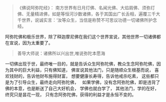 > 《佛说阿弥陀经》：
> 南方世界有日月灯佛、名闻光佛、大焰肩佛、须弥灯佛、无量精进佛，如是等恒河沙数诸佛，各于其国出广长舌相，遍覆三千大千世界，说诚实言：‘汝等众生，当信是称赞不可思议功德一切诸佛所护念经。

阿弥陀佛和极乐世界，除了释迦摩尼佛在我们这个世界宣说，其他世界一切诸佛都在宣说，因为太重要了。

> 善导大师说：诸佛所以兴出世,唯说弥陀本愿海

一切佛出现于世，最终唯一目的，就是告诉众生阿弥陀佛，教众生念阿弥陀佛，因为其中的巨大利益，只有佛知道，
佛宣说其他法门，只是随顺众生根基而说，
喜欢钱财的，告诉他财布施得财富，
想要健康长寿得，告诉他戒杀吃素，
这些都只是为了引导众生，最终走向阿弥陀佛，
&nbsp;
如果学佛，没有念阿弥陀佛，即是违背了佛的本意，也是断送了自己大好机会，
学佛也就白学了，
其他法门，学的在好，终究只是昙花一现，
只有念阿弥陀佛，获得的利益才是永恒不变的。
